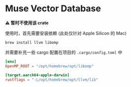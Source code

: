 # Muse Vector Database

**⚠️ 暂时不使用该 crate**

使用时，首先需要安装依赖 (此处仅针对 Apple Silicon 的 Mac)

```shell
brew install llvm libomp
```

并需要补充一些 cargo 配置在项目的 `.cargo/config.toml` 中

```toml
[env]
OpenMP_ROOT = "/opt/homebrew/opt/libomp"

[target.aarch64-apple-darwin]
rustflags = "-L/opt/homebrew/opt/llvm/lib"
```
